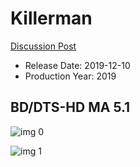 # Killerman

[Discussion Post](https://www.avsforum.com/threads/bass-eq-for-filtered-movies.2995212/post-58955398)

* Release Date: 2019-12-10
* Production Year: 2019

## BD/DTS-HD MA 5.1

![img 0](https://i.imgur.com/3Vcx5Ng.jpg)

![img 1](https://i.imgur.com/H7oWTak.png)

